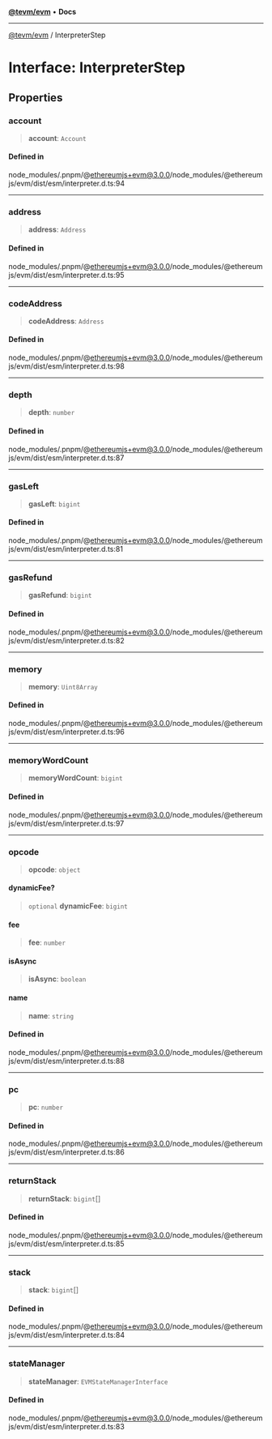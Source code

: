 [**@tevm/evm**](../README.md) • **Docs**

***

[@tevm/evm](../globals.md) / InterpreterStep

# Interface: InterpreterStep

## Properties

### account

> **account**: `Account`

#### Defined in

node\_modules/.pnpm/@ethereumjs+evm@3.0.0/node\_modules/@ethereumjs/evm/dist/esm/interpreter.d.ts:94

***

### address

> **address**: `Address`

#### Defined in

node\_modules/.pnpm/@ethereumjs+evm@3.0.0/node\_modules/@ethereumjs/evm/dist/esm/interpreter.d.ts:95

***

### codeAddress

> **codeAddress**: `Address`

#### Defined in

node\_modules/.pnpm/@ethereumjs+evm@3.0.0/node\_modules/@ethereumjs/evm/dist/esm/interpreter.d.ts:98

***

### depth

> **depth**: `number`

#### Defined in

node\_modules/.pnpm/@ethereumjs+evm@3.0.0/node\_modules/@ethereumjs/evm/dist/esm/interpreter.d.ts:87

***

### gasLeft

> **gasLeft**: `bigint`

#### Defined in

node\_modules/.pnpm/@ethereumjs+evm@3.0.0/node\_modules/@ethereumjs/evm/dist/esm/interpreter.d.ts:81

***

### gasRefund

> **gasRefund**: `bigint`

#### Defined in

node\_modules/.pnpm/@ethereumjs+evm@3.0.0/node\_modules/@ethereumjs/evm/dist/esm/interpreter.d.ts:82

***

### memory

> **memory**: `Uint8Array`

#### Defined in

node\_modules/.pnpm/@ethereumjs+evm@3.0.0/node\_modules/@ethereumjs/evm/dist/esm/interpreter.d.ts:96

***

### memoryWordCount

> **memoryWordCount**: `bigint`

#### Defined in

node\_modules/.pnpm/@ethereumjs+evm@3.0.0/node\_modules/@ethereumjs/evm/dist/esm/interpreter.d.ts:97

***

### opcode

> **opcode**: `object`

#### dynamicFee?

> `optional` **dynamicFee**: `bigint`

#### fee

> **fee**: `number`

#### isAsync

> **isAsync**: `boolean`

#### name

> **name**: `string`

#### Defined in

node\_modules/.pnpm/@ethereumjs+evm@3.0.0/node\_modules/@ethereumjs/evm/dist/esm/interpreter.d.ts:88

***

### pc

> **pc**: `number`

#### Defined in

node\_modules/.pnpm/@ethereumjs+evm@3.0.0/node\_modules/@ethereumjs/evm/dist/esm/interpreter.d.ts:86

***

### returnStack

> **returnStack**: `bigint`[]

#### Defined in

node\_modules/.pnpm/@ethereumjs+evm@3.0.0/node\_modules/@ethereumjs/evm/dist/esm/interpreter.d.ts:85

***

### stack

> **stack**: `bigint`[]

#### Defined in

node\_modules/.pnpm/@ethereumjs+evm@3.0.0/node\_modules/@ethereumjs/evm/dist/esm/interpreter.d.ts:84

***

### stateManager

> **stateManager**: `EVMStateManagerInterface`

#### Defined in

node\_modules/.pnpm/@ethereumjs+evm@3.0.0/node\_modules/@ethereumjs/evm/dist/esm/interpreter.d.ts:83

